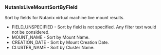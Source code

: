 ### NutanixLiveMountSortByField
Sort by fields for Nutanix virtual machine live mount results.

- FIELD_UNSPECIFIED - Sort by field is not specified.
             Any filter text would not be considered.
- MOUNT_NAME - Sort by Mount Name.
- CREATION_DATE - Sort by Mount Creation Date.
- CLUSTER_NAME - Sort by Cluster Name.
